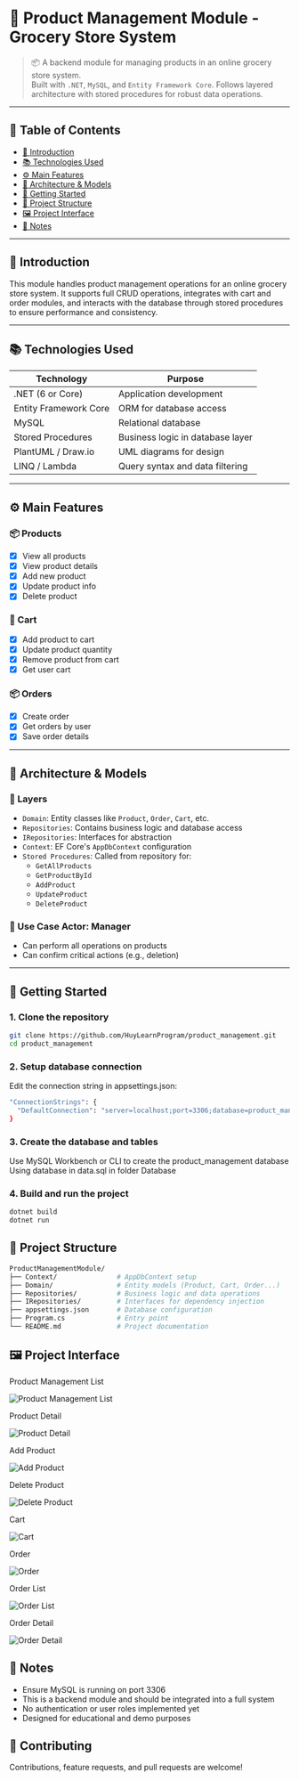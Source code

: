 # 🛒 Product Management Module - Grocery Store System

> 📦 A backend module for managing products in an online grocery store system.  
> Built with `.NET`, `MySQL`, and `Entity Framework Core`. Follows layered architecture with stored procedures for robust data operations.

---

## 📌 Table of Contents

- [🎯 Introduction](#-introduction)
- [📚 Technologies Used](#-technologies-used)
- [⚙️ Main Features](#️-main-features)
- [🧱 Architecture & Models](#-architecture--models)
- [🚀 Getting Started](#-getting-started)
- [📁 Project Structure](#-project-structure)
- [🖼️ Project Interface](#-project-interface)
- [📌 Notes](#-notes)

---

## 🎯 Introduction

This module handles product management operations for an online grocery store system. It supports full CRUD operations, integrates with cart and order modules, and interacts with the database through stored procedures to ensure performance and consistency.

---

## 📚 Technologies Used

| Technology        | Purpose |
|-------------------|---------|
| .NET (6 or Core)  | Application development |
| Entity Framework Core | ORM for database access |
| MySQL             | Relational database |
| Stored Procedures | Business logic in database layer |
| PlantUML / Draw.io | UML diagrams for design |
| LINQ / Lambda     | Query syntax and data filtering |

---

## ⚙️ Main Features

### 📦 Products
- [x] View all products
- [x] View product details
- [x] Add new product
- [x] Update product info
- [x] Delete product

### 🛒 Cart
- [x] Add product to cart
- [x] Update product quantity
- [x] Remove product from cart
- [x] Get user cart

### 📦 Orders
- [x] Create order
- [x] Get orders by user
- [x] Save order details

---

## 🧱 Architecture & Models

### 📐 Layers

- `Domain`: Entity classes like `Product`, `Order`, `Cart`, etc.
- `Repositories`: Contains business logic and database access
- `IRepositories`: Interfaces for abstraction
- `Context`: EF Core's `AppDbContext` configuration
- `Stored Procedures`: Called from repository for:
  - `GetAllProducts`
  - `GetProductById`
  - `AddProduct`
  - `UpdateProduct`
  - `DeleteProduct`

### 👤 Use Case Actor: **Manager**

- Can perform all operations on products
- Can confirm critical actions (e.g., deletion)

---

## 🚀 Getting Started

### 1. Clone the repository
```bash
git clone https://github.com/HuyLearnProgram/product_management.git
cd product_management
```
### 2. Setup database connection
Edit the connection string in appsettings.json:
```bash
"ConnectionStrings": {
  "DefaultConnection": "server=localhost;port=3306;database=product_management;user=root;password=your_password;"
}
```

### 3. Create the database and tables
Use MySQL Workbench or CLI to create the product_management database
Using database in data.sql in folder Database

### 4. Build and run the project
```bash
dotnet build
dotnet run
```

## 📁 Project Structure
```bash
ProductManagementModule/
├── Context/               # AppDbContext setup
├── Domain/                # Entity models (Product, Cart, Order...)
├── Repositories/          # Business logic and data operations
├── IRepositories/         # Interfaces for dependency injection
├── appsettings.json       # Database configuration
├── Program.cs             # Entry point
└── README.md              # Project documentation
```

## 🖼️ Project Interface
Product Management List

![Product Management List](Screenshot/product_list.png)

Product Detail

![Product Detail](Screenshot/product_detail.png)

Add Product

![Add Product](Screenshot/add_product.png)

Delete Product

![Delete Product](Screenshot/delete_product.png)

Cart

![Cart](Screenshot/cart.png)

Order

![Order](Screenshot/order.png)

Order List

![Order List](Screenshot/order_list.png)

Order Detail

![Order Detail](Screenshot/order_detail.png)



## 📌 Notes
- Ensure MySQL is running on port 3306
- This is a backend module and should be integrated into a full system
- No authentication or user roles implemented yet
- Designed for educational and demo purposes

## 🤝 Contributing
Contributions, feature requests, and pull requests are welcome!
